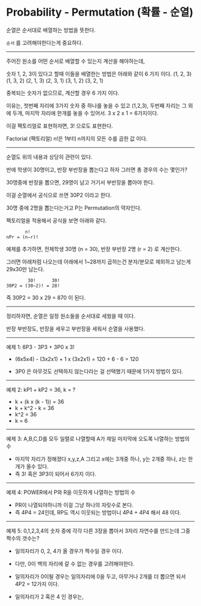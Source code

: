# Probability - Permutation (확률 - 순열)

순열은 순서대로 배열하는 방법을 뜻한다.

`순서` 를 고려해야한다는게 중요하다.

---

주어진 원소를 어떤 순서로 배열할 수 있는지 계산을 해야하는데,

숫자 1, 2, 3이 있다고 할때 이들을 배열한는 방법은 아래와 같이 6 가지 이다.
(1, 2, 3)
(1, 3, 2)
(2, 1, 3)
(2, 3, 1)
(3, 1, 2)
(3, 2, 1)

중복되는 숫자가 없으므로, 계산할 경우 6 가지 이다.

이유는, 첫번째 자리에 3가지 숫자 중 하나를 놓을 수 있고 (1,2,3), 두번째 자리는 그 외에 두개, 마지막 자리에 한개를 놓을 수 있어서.
3 x 2 x 1 = 6가지이다.

이걸 팩토리얼로 표현하자면, 3! 으로도 표현한다.

Factorial (팩토리얼) n!은 1부터 n까지의 모든 수를 곱한 값 이다.

---

순열도 위의 내용과 상당히 관련이 있다.

반에 학생이 30명이고, 반장 부반장을 뽑는다고 하자 그러면 총 경우의 수는 몇인가?

30명중에 반장을 뽑으면, 29명이 남고 거기서 부반장을 뽑아야 한다.

이걸 순열에서 공식으로 쓰면 30P2 이라고 한다.

30명 중에 2명을 뽑는다는거고 P는 Permutation의 약자인다.

팩토리얼을 적용해서 공식을 보면 아래와 같다.

```
       n!
nPr = (n−r)!
```

예제를 추가하면, 전체학생 30명 (n = 30), 반장 부반장 2명 (r = 2) 로 계산한다.

그러면 아래처럼 나오는데 아래에서 1~28까지 곱하는건 분자/분모로 제외하고 남는게 29x30만 남는다.

```
​        30!      30!
30P2 = (30−2)! = 28!
```

​즉 30P2 = 30 x 29 = 870 이 된다.

---

정리하자면, 순열은 일정 원소들을 순서대로 세웠을 때 이다.

반장 부반장도, 반장을 세우고 부반장을 세워서 순열을 사용했다.

---

예제 1: 6P3 - 3P3 + 3P0 x 3!

- (6x5x4) - (3x2x1) + 1 x (3x2x1) = 120 + 6 - 6 = 120

* 3P0 은 아무것도 선택하지 않는다라는 걸 선택했기 때문에 1가지 방법이 있다.

---

예제 2: kP1 + kP2 = 36, k = ?

- k + (k x (k - 1)) = 36
- k + k^2 - k = 36
- k^2 = 36
- k = 6

---

예제 3: A,B,C,D를 모두 일렬로 나열할때 A가 제일 마지막에 오도록 나열하는 방법의 수

- 마지막 자리가 정해졌다 x,y,z,A 그리고 x에는 3개중 하나, y는 2개중 하나, z는 한개가 올수 있다.
- 즉 3! 혹은 3P3이 되어서 6가지 이다.

---

예제 4: POWER에서 P와 R을 이웃하게 나열하는 방법의 수

- PR이 나열되야하니까 이걸 그냥 하나의 자릿수로 본다.
- 즉 4P4 = 24인데, RP도 역시 이웃되는 방법이니 4P4 + 4P4 해서 48 이다.

---

예제 5: 0,1,2,3,4의 숫자 중에 각각 다른 3장을 뽑아서 3자리 자연수를 만드는데 그중 짝수의 갯수는?

- 일의자리가 0, 2, 4가 올 경우가 짝수일 경우 이다.
- 다만, 0이 백의 자리에 갈 수 없는 경우를 고려해야한다.
- 일의자리가 0이될 경우는 일의자리에 0을 두고, 아무거나 2개를 더 뽑으면 되서 4P2 = 12가지 이다.

- 일의자리가 2 혹은 4 인 경우는,
